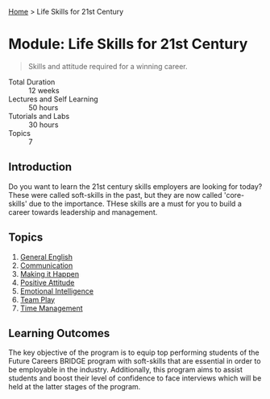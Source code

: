 [Home](../README.md) > Life Skills for 21st Century

# Module: Life Skills for 21st Century

> Skills and attitude required for a winning career.

<dl>
<dt>Total Duration</dt>
<dd>12  weeks</dd>
<dt>Lectures and Self Learning</dt>
<dd>50  hours</dd>
<dt>Tutorials and Labs</dt>
<dd>30  hours</dd>
<dt>Topics</dt>
<dd>7</dd>
</dl>

## Introduction

Do you want to learn the 21st century skills employers are looking for today? These were called soft-skills in the past, but they are now called 'core-skills' due to the importance. THese skills are a must for you to build a career towards leadership and management.

## Topics

1. [General English](./01-general-english.md)
1. [Communication](./02-communication.md)
1. [Making it Happen](./03-making-it-happen.md)
1. [Positive Attitude](./04-positive-attitude.md)
1. [Emotional Intelligence](./05-emotional-intelligence.md)
1. [Team Play](./06-team-play.md)
1. [Time Management](./07-time-management.md)

## Learning Outcomes

The key objective of the program is to equip top performing students of the Future Careers BRIDGE program with soft-skills that are essential in order to be employable in the industry. Additionally, this program aims to assist students and boost their level of confidence to face interviews which will be held at the latter stages of the program.
